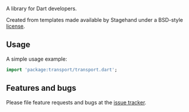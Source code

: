 A library for Dart developers.

Created from templates made available by Stagehand under a BSD-style
[license](https://github.com/dart-lang/stagehand/blob/master/LICENSE).

## Usage

A simple usage example:

```dart
import 'package:transport/transport.dart';
```

## Features and bugs

Please file feature requests and bugs at the [issue tracker][tracker].

[tracker]: http://example.com/issues/replaceme
